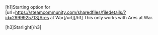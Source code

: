 [h1]Starting option for [url=https://steamcommunity.com/sharedfiles/filedetails/?id=2999925713]Ares at War[/url][/h1]
This only works with Ares at War.


[h3]Starlight[/h3]

